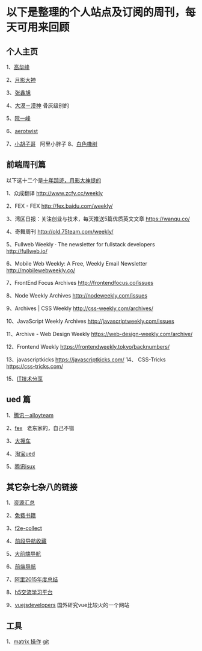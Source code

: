 
# 以下是整理的个人站点及订阅的周刊，每天可用来回顾

## 个人主页

1、[高华峰](http://hwaphon.site/)

2、[月影大神](https://www.h5jun.com/)


3、[张鑫旭](http://www.zhangxinxu.com/)

4、[大漠－漠神](http://www.w3cplus.com/)
 骨灰级别的
 
5、[阮一峰](http://www.ruanyifeng.com/home.html)

6、[aerotwist](https://aerotwist.com/)

7、[小胡子哥](http://www.barretlee.com/)
   阿里小胖子
8、[白色橡树](http://www.cnblogs.com/PeunZhang/)

## 前端周刊篇
以下这十二个是[十年踪迹，月影大神提的](https://www.h5jun.com/post/the-12-best-weekly.html)

1、众成翻译
  http://www.zcfy.cc/weekly

2、FEX - FEX
  http://fex.baidu.com/weekly/

3、湾区日报：关注创业与技术，每天推送5篇优质英文文章
  https://wanqu.co/

4、奇舞周刊
  http://old.75team.com/weekly/

5、Fullweb Weekly · The newsletter for fullstack developers
  http://fullweb.io/

6、Mobile Web Weekly: A Free, Weekly Email Newsletter
  http://mobilewebweekly.co/

7、FrontEnd Focus Archives
  http://frontendfocus.co/issues

8、Node Weekly Archives
  http://nodeweekly.com/issues

9、Archives | CSS Weekly
  http://css-weekly.com/archives/

10、JavaScript Weekly Archives
  http://javascriptweekly.com/issues

11、Archive - Web Design Weekly
  https://web-design-weekly.com/archive/

12、Frontend Weekly
  https://frontendweekly.tokyo/backnumbers/

13、javascriptkicks
  https://javascriptkicks.com/ 
14、 CSS-Tricks 
  https://css-tricks.com/
  
15、[IT技术分享](https://zhuanlan.zhihu.com/itlion114)
## ued 篇


1、[腾讯－alloyteam](http://www.alloyteam.com/)

2、[fex](http://fex.baidu.com/)
  
  老东家的，自己不错
  
3、[大搜车](http://f2e.souche.com/blog/)

4、[淘宝ued](http://taobaofed.org/)

5、[腾讯isux](https://isux.tencent.com/)
## 其它杂七杂八的链接

1、[资源汇总](https://github.com/nieweidong/fetool)
   
2、[免费书籍](https://www.zhihu.com/question/38836382/answer/79794319)

3、[f2e-collect](https://github.com/jnoodle/f2e-collect)

4、[前段导航收藏](http://whycss.com/)

5、[大前端导航](http://www.daqianduan.com/nav)
  
6、[前端导航](http://sentsin.com/daohang/)

7、[阿里2015年度总结](https://github.com/amfe/article)

8、[h5交流学习平台](http://www.html5tricks.com/)

9、[vuejsdevelopers](https://vuejsdevelopers.com/)
国外研究vue比较火的一个网站

## 工具
1、[matrix 操作](http://sylvester.jcoglan.com/api/matrix.html)
  [git](https://github.com/jcoglan/sylvester)
